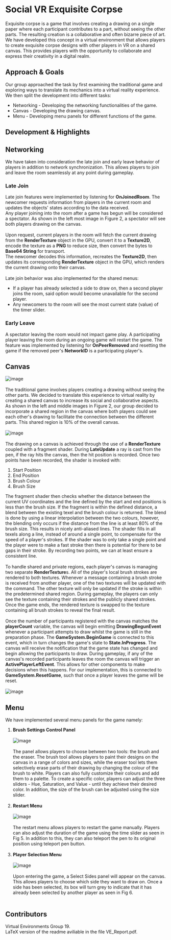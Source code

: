 # Social VR Exquisite Corpse
Exquisite corpse is a game that involves creating a drawing on a single paper where each participant contributes to a part, without seeing the other parts. The resulting creation is a collaborative and often bizarre piece of art. </br>
We have developed this concept in a virtual environment that allows players to create exquisite corpse designs with other players in VR on a shared canvas. This provides players with the opportunity to collaborate and express their creativity in a digital realm.</br>
## Approach \& Goals
Our group approached the task by first examining the traditional game and exploring ways to translate its mechanics into a virtual reality experience. We then split the development into different tasks:
* Networking - Developing the networking functionalities of the game.
* Canvas - Developing the drawing canvas.
* Menu - Developing menu panels for different functions of the game.
## Development \& Highlights
## Networking
We have taken into consideration the late join and early leave behavior of players in addition to network synchronization. This allows players to join and leave the room seamlessly at any point during gameplay. 
### Late Join
Late join features were implemented by listening for **OnJoinedRoom**. The newcomer requests information from players in the current room and updates the objects' states according to the data received.</br>
Any player joining into the room after a game has begun will be considered a spectator. As shown in the left most image in Figure 2, a spectator will see both players drawing on the canvas. </br></br>
Upon request, current players in the room will fetch the current drawing from the **RenderTexture** object in the GPU, convert it to a **Texture2D**, encode the texture as a **PNG** to reduce size, then convert the bytes to **Base64 String** for transport. </br>
The newcomer decodes this information, recreates the **Texture2D**, then updates its corresponding **RenderTexture** object in the GPU, which renders the current drawing onto their canvas.</br></br>
Late join behavior was also implemented for the shared menus:
* If a player has already selected a side to draw on, then a second player joins the room, said option would become unavailable for the second player.
* Any newcomers to the room will see the most current state (value) of the timer slider.
### Early Leave
A spectator leaving the room would not impact game play. A participating player leaving the room during an ongoing game will restart the game. 
The feature was implemented by listening for **OnPeerRemoved** and resetting the game if the removed peer's **NetworkID** is a participating player's. 
## Canvas
![image](https://github.com/XDDz123/Social-VR-Exquisite-Corpse/assets/20507222/26a2840f-10f0-4ada-851d-42bf14e01fd6)</br></br>
The traditional game involves players creating a drawing without seeing the other parts. We decided to translate this experience to virtual reality by creating a shared canvas to increase its social and collaborative aspects.</br>
As shown in the left and middle images in Figure 2, our group decided to incorporate a shared region in the canvas where both players could see each other's drawing to facilitate the connection between the different parts. This shared region is 10\% of the overall canvas.
</br></br>![image](https://github.com/XDDz123/Social-VR-Exquisite-Corpse/assets/20507222/50608af2-0cad-4941-a1ba-5a4c8bb85c7f)</br></br>
The drawing on a canvas is achieved through the use of a **RenderTexture** coupled with a fragment shader. During **LateUpdate** a ray is cast from the pen, if the ray hits the canvas, then the hit position is recorded. Once two points have been recorded, the shader is invoked with:
1. Start Position
2. End Position
3. Brush Colour
4. Brush Size
   
The fragment shader then checks whether the distance between the current UV coordinates and the line defined by the start and end positions is less than the brush size. If the fragment is within the defined distance, a blend between the existing texel and the brush colour is returned. The blend is done by using a linear interpolation between the two colours, however, the blending only occurs if the distance from the line is at least 80\% of the brush size. This results in nicely anti-aliased lines. The shader fills in all texels along a line, instead of around a single point, to compensate for the speed of a player's strokes. If the shader was to only take a single point and the player were to make a fast stroke then there is potential for there to be gaps in their stroke. By recording two points, we can at least ensure a consistent line. </br></br>
To handle shared and private regions, each player's canvas is managing two separate **RenderTexture**s. All of the player's local brush strokes are rendered to both textures. Whenever a message containing a brush stroke is received from another player, one of the two textures will be updated with the command. The other texture will only be updated if the stroke is within the predetermined shared region. During gameplay, the players can only see the texture containing their strokes and the publicly shared strokes. Once the game ends, the rendered texture is swapped to the texture containing all brush strokes to reveal the final result.</br></br>
Once the number of participants registered with the canvas matches the **playerCount** variable, the canvas will begin emitting **DrawingBegunEvent** whenever a participant attempts to draw whilst the game is still in the preparation phase. The **GameSystem.BeginGame** is connected to this event, which in turn changes the game's state to **State.InProgress**. The canvas will receive the notification that the game state has changed and begin allowing the participants to draw. During gameplay, if any of the canvas's recorded participants leaves the room the canvas will trigger an **ActivePlayerLeftEvent**. This allows for other components to make decisions when this happens. For our implementation, this is connected to **GameSystem.ResetGame**, such that once a player leaves the game will be reset.
</br></br>![image](https://github.com/XDDz123/Social-VR-Exquisite-Corpse/assets/20507222/43d0c17b-2ac0-4fbd-939b-185ddaafd642)

## Menu
We have implemented several menu panels for the game namely:
1. **Brush Settings Control Panel** </br> </br>![image](https://github.com/XDDz123/Social-VR-Exquisite-Corpse/assets/20507222/2182e699-2216-42c7-a51e-ef6010adcb5e) </br></br> The panel allows players to choose between two tools: the brush and the eraser. The brush tool allows players to paint their designs on the canvas in a range of colors and sizes, while the eraser tool lets them selectively erase parts of their drawing by changing the colour of the brush to white. Players can also fully customize their colours and add them to a palette. To create a specific color, players can adjust the three sliders - Hue, Saturation, and Value - until they achieve their desired color. In addition, the size of the brush can be adjusted using the size slider.</br></br>
2. **Restart Menu**</br></br> ![image](https://github.com/XDDz123/Social-VR-Exquisite-Corpse/assets/20507222/d6ec2d51-8a3a-4cf6-a035-e4cd2e3835b4) </br></br> The restart menu allows players to restart the game manually. Players can also adjust the duration of the game using the time slider as seen in Fig 5. In addition to this, they can also teleport the pen to its original position using teleport pen button.</br></br>
3. **Player Selection Menu**</br></br> ![image](https://github.com/XDDz123/Social-VR-Exquisite-Corpse/assets/20507222/0a7bc710-6583-450f-a6e4-fac2c37cd2ea) </br></br> Upon entering the game, a Select Sides panel will appear on the canvas. This allows players to choose which side they want to draw on. Once a side has been selected, its box will turn grey to indicate that it has already been selected by another player as seen in Fig 6.</br></br>

## Contributors
Virtual Environments Group 19. </br>
LaTeX version of the readme aviliable in the file VE_Report.pdf.
